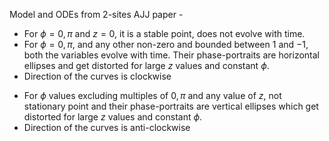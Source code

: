 Model and ODEs from 2-sites AJJ  paper -

- For $\phi = 0, \pi$ and $z=0$, it is a stable point, does not evolve with time.
- For $\phi = 0, \pi$, and any other non-zero and bounded between $1$ and $-1$, both the variables evolve with time. Their phase-portraits are horizontal ellipses and get distorted for large $z$ values and constant $\phi$.
- Direction of the curves is clockwise

* For $\phi$ values excluding multiples of ${0, \pi}$ and any value of $z$, not stationary point and their phase-portraits are vertical ellipses which get distorted for large $z$ values and constant $\phi$.
* Direction of the curves is anti-clockwise
